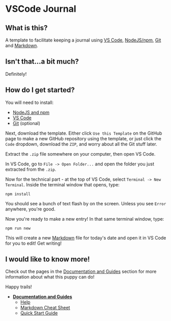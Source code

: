# VSCode Journal

## What is this?

A template to facilitate keeping a journal using [VS Code](https://code.visualstudio.com/), [NodeJS/npm](https://nodejs.org), [Git](https://git-scm.com/) and [Markdown](https://www.markdownguide.org/).

## Isn't that...a bit much?

Definitely!

## How do I get started?

You will need to install:

- [NodeJS and npm](https://nodejs.org)
- [VS Code](https://code.visualstudio.com/)
- [Git](https://git-scm.com/) (optional)

Next, download the template. Either click `Use this Template` on the GitHub page to make a new GitHub repository using the template, or just click the `Code` dropdown, download the `ZIP`, and worry about all the Git stuff later.

Extract the `.zip` file somewhere on your computer, then open VS Code.

In VS Code, go to `File -> Open Folder...` and open the folder you just extracted from the `.zip`.

Now for the technical part - at the top of VS Code, select `Terminal -> New Terminal`. Inside the terminal window that opens, type:

`npm install`

You should see a bunch of text flash by on the screen. Unless you see `Error` anywhere, you're good.

Now you're ready to make a new entry! In that same terminal window, type:

`npm run new`

This will create a new [Markdown](https://www.markdownguide.org/) file for today's date and open it in VS Code for you to edit! Get writing!

## I would like to know more!

Check out the pages in the [Documentation and Guides](docs/README.md) section for more information about what this puppy can do!

Happy trails!

<!-- tree generated by markdown-notes-tree starts here -->

- [**Documentation and Guides**](docs)
  - [Help](docs/help.md)
  - [Markdown Cheat Sheet](docs/markdown-cheat-sheet.md)
  - [Quick Start Guide](docs/quick-start.md)

<!-- tree generated by markdown-notes-tree ends here -->
